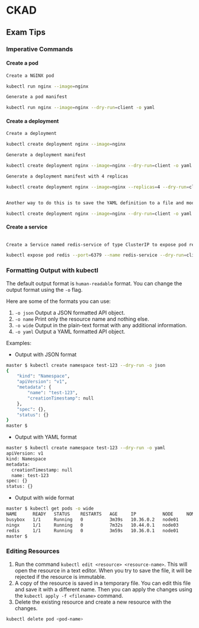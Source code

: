 # CKAD

## Exam Tips

### Imperative Commands

#### Create a pod

```bash
Create a NGINX pod

kubectl run nginx --image=nginx
```

```bash
Generate a pod manifest

kubectl run nginx --image=nginx --dry-run=client -o yaml

```

#### Create a deployment

```bash
Create a deployment

kubectl create deployment nginx --image=nginx
```

```bash
Generate a deployment manifest

kubectl create deployment nginx --image=nginx --dry-run=client -o yaml
```

```bash
Generate a deployment manifest with 4 replicas

kubectl create deployment nginx --image=nginx --replicas=4 --dry-run=client -o yaml
```

```bash

Another way to do this is to save the YAML definition to a file and modify

kubectl create deployment nginx --image=nginx --dry-run=client -o yaml > nginx-deployment.yaml

```

#### Create a service

```bash

Create a Service named redis-service of type ClusterIP to expose pod redis on port 6379

kubectl expose pod redis --port=6379 --name redis-service --dry-run=client -o yaml

```

### Formatting Output with kubectl

The default output format is `human-readable` format. You can change the output format using the `-o` flag.

Here are some of the formats you can use:

1. `-o json` Output a JSON formatted API object.
1. `-o name` Print only the resource name and nothing else.
1. `-o wide` Output in the plain-text format with any additional information.
1. `-o yaml` Output a YAML formatted API object.

Examples:

- Output with JSON format

```bash
master $ kubectl create namespace test-123 --dry-run -o json
{
    "kind": "Namespace",
    "apiVersion": "v1",
    "metadata": {
        "name": "test-123",
        "creationTimestamp": null
    },
    "spec": {},
    "status": {}
}
master $
```

- Output with YAML format

```bash
master $ kubectl create namespace test-123 --dry-run -o yaml
apiVersion: v1
kind: Namespace
metadata:
  creationTimestamp: null
  name: test-123
spec: {}
status: {}

```

- Output with wide format

```bash
master $ kubectl get pods -o wide
NAME      READY   STATUS    RESTARTS   AGE     IP          NODE     NOMINATED NODE   READINESS GATES
busybox   1/1     Running   0          3m39s   10.36.0.2   node01          <​none​>         <​none​>  
ningx     1/1     Running   0          7m32s   10.44.0.1   node03          <​none​>         <​none​> 
redis     1/1     Running   0          3m59s   10.36.0.1   node01          <​none​>         <​none​> 
master $
```

### Editing Resources

1. Run the command `kubectl edit <resource> <resource-name>`. This will open the resource in a text editor. When you try to save the file, it will be rejected if the resource is immutable.
2. A copy of the resource is saved in a temporary file. You can edit this file and save it with a different name. Then you can apply the changes using the `kubectl apply -f <filename>` command.
3. Delete the existing resource and create a new resource with the changes.

```bash
kubectl delete pod <pod-name>
```
